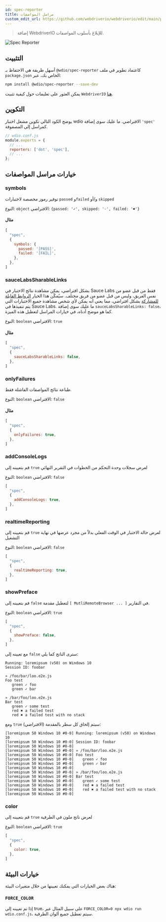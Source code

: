 ```yaml
---
id: spec-reporter
title: مراسل المواصفات
custom_edit_url: https://github.com/webdriverio/webdriverio/edit/main/packages/wdio-spec-reporter/README.md
---
```



> إضافة WebdriverIO للإبلاغ بأسلوب المواصفات.

![Spec Reporter](/img/spec.png "Spec Reporter")

## التثبيت

أسهل طريقة هي الاحتفاظ بـ `@wdio/spec-reporter` كاعتماد تطوير في ملف `package.json` الخاص بك، عبر:

```sh
npm install @wdio/spec-reporter --save-dev
```

يمكن العثور على تعليمات حول كيفية تثبيت `WebdriverIO` [هنا](https://webdriver.io/docs/gettingstarted).

## التكوين

يوضح الكود التالي تكوين مشغل اختبار wdio الافتراضي. ما عليك سوى إضافة `'spec'` كمراسل إلى المصفوفة.

```js
// wdio.conf.js
module.exports = {
  // ...
  reporters: ['dot', 'spec'],
  // ...
};
```

## خيارات مراسل المواصفات
### symbols
توفير رموز مخصصة لاختبارات `passed` و`failed` و/أو `skipped`

النوع: `object`
الافتراضي: `{passed: '✓', skipped: '-', failed: '✖'}`

#### مثال
```js
[
  "spec",
  {
    symbols: {
      passed: '[PASS]',
      failed: '[FAIL]',
    },
  },
]
```

### sauceLabsSharableLinks
بشكل افتراضي، يمكن مشاهدة نتائج الاختبار في Sauce Labs فقط من قبل عضو من نفس الفريق، وليس من قبل عضو من فريق مختلف. سيُمكّن هذا الخيار [الروابط القابلة للمشاركة](https://docs.saucelabs.com/test-results/sharing-test-results/#building-sharable-links)
بشكل افتراضي، مما يعني أنه يمكن لأي شخص مشاهدة جميع الاختبارات التي يتم تنفيذها في Sauce Labs.
ما عليك سوى إضافة `sauceLabsSharableLinks: false`، كما هو موضح أدناه، في خيارات المراسل لتعطيل هذه الميزة.

النوع: `boolean`
الافتراضي: `true`

#### مثال
```js
[
  "spec",
  {
    sauceLabsSharableLinks: false,
  },
]
```

### onlyFailures
طباعة نتائج المواصفات الفاشلة فقط.

النوع: `boolean`
الافتراضي: `false`

#### مثال
```js
[
  "spec",
  {
    onlyFailures: true,
  },
]
```

### addConsoleLogs
قم بتعيينه إلى `true` لعرض سجلات وحدة التحكم من الخطوات في التقرير النهائي

النوع: `boolean`
الافتراضي: `false`

```js
[
  "spec",
  {
    addConsoleLogs: true,
  },
]
```

### realtimeReporting
قم بتعيينه إلى `true` لعرض حالة الاختبار في الوقت الفعلي بدلاً من مجرد عرضها في نهاية التشغيل

النوع: `boolean`
الافتراضي: `false`

```js
[
  "spec",
  {
    realtimeReporting: true,
  },
]
```

### showPreface
قم بتعيينه إلى `false` لتعطيل مقدمة `[ MutliRemoteBrowser ... ]` في التقارير.

النوع: `boolean`
الافتراضي: `true`

```js
[
  "spec",
  {
    showPreface: false,
  },
]
```

مع تعيينه إلى `false` سترى الناتج كما يلي:
```
Running: loremipsum (v50) on Windows 10
Session ID: foobar

» /foo/bar/loo.e2e.js
Foo test
   green ✓ foo
   green ✓ bar

» /bar/foo/loo.e2e.js
Bar test
   green ✓ some test
   red ✖ a failed test
   red ✖ a failed test with no stack
```

ومع `true` (الافتراضي) سيتم إلحاق كل سطر بالمقدمة:
```
[loremipsum 50 Windows 10 #0-0] Running: loremipsum (v50) on Windows 10
[loremipsum 50 Windows 10 #0-0] Session ID: foobar
[loremipsum 50 Windows 10 #0-0]
[loremipsum 50 Windows 10 #0-0] » /foo/bar/loo.e2e.js
[loremipsum 50 Windows 10 #0-0] Foo test
[loremipsum 50 Windows 10 #0-0]    green ✓ foo
[loremipsum 50 Windows 10 #0-0]    green ✓ bar
[loremipsum 50 Windows 10 #0-0]
[loremipsum 50 Windows 10 #0-0] » /bar/foo/loo.e2e.js
[loremipsum 50 Windows 10 #0-0] Bar test
[loremipsum 50 Windows 10 #0-0]    green ✓ some test
[loremipsum 50 Windows 10 #0-0]    red ✖ a failed test
[loremipsum 50 Windows 10 #0-0]    red ✖ a failed test with no stack
[loremipsum 50 Windows 10 #0-0]
```

### color
قم بتعيينه إلى `true` لعرض ناتج ملون في الطرفية

النوع: `boolean`
الافتراضي: `true`

```js
[
  "spec",
  {
    color: true,
  },
]
```

## خيارات البيئة

هناك بعض الخيارات التي يمكنك تعيينها من خلال متغيرات البيئة:

### `FORCE_COLOR`

إذا تم تعيينه إلى true، على سبيل المثال عبر `FORCE_COLOR=0 npx wdio run wdio.conf.js`، سيتم تعطيل جميع ألوان الطرفية.
